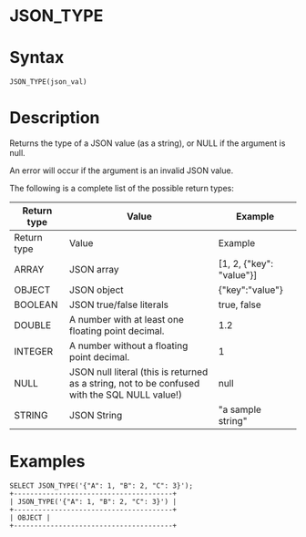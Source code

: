 # JSON_TYPE

#

# Syntax

```
JSON_TYPE(json_val)
```

#

# Description

Returns the type of a JSON value (as a string), or NULL if the argument is null.

An error will occur if the argument is an invalid JSON value.

The following is a complete list of the possible return types:

| Return type | Value | Example |
| --- | --- | --- |
| Return type | Value | Example |
| ARRAY | JSON array | [1, 2, {"key": "value"}] |
| OBJECT | JSON object | {"key":"value"} |
| BOOLEAN | JSON true/false literals | true, false |
| DOUBLE | A number with at least one floating point decimal. | 1.2 |
| INTEGER | A number without a floating point decimal. | 1 |
| NULL | JSON null literal (this is returned as a string, not to be confused with the SQL NULL value!) | null |
| STRING | JSON String | "a sample string" |

#

# Examples

```
SELECT JSON_TYPE('{"A": 1, "B": 2, "C": 3}');
+---------------------------------------+
| JSON_TYPE('{"A": 1, "B": 2, "C": 3}') |
+---------------------------------------+
| OBJECT |
+---------------------------------------+
```